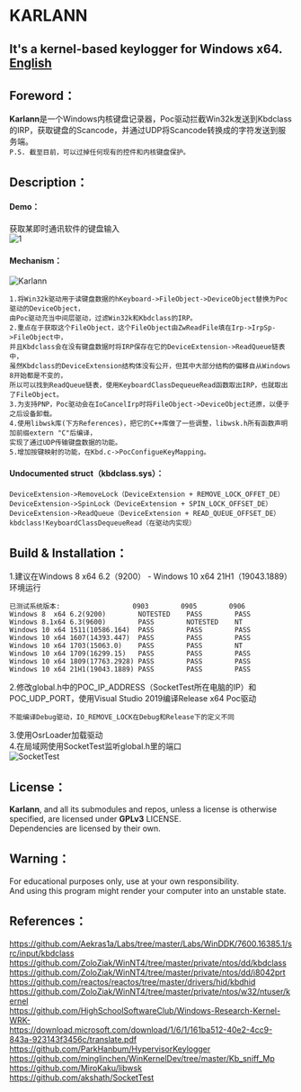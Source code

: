 # KARLANN
## It's a kernel-based keylogger for Windows x64. <a href="https://github.com/hkx3upper/Karlann/wiki">English</a>  
## Foreword：
**Karlann**是一个Windows内核键盘记录器，Poc驱动拦截Win32k发送到Kbdclass的IRP，获取键盘的Scancode，并通过UDP将Scancode转换成的字符发送到服务端。  
`P.S. 截至目前，可以过掉任何现有的控件和内核键盘保护。 `
## Description：
#### Demo：  
获取某即时通讯软件的键盘输入  
![1](https://user-images.githubusercontent.com/41336794/188272341-167188c8-aff0-4b7b-8110-2164a7362aef.gif)  
#### Mechanism：
![Karlann](https://user-images.githubusercontent.com/41336794/188293026-0bfcdd72-3e2d-47fe-b604-5458d8a710f9.jpg)    
```
1.将Win32k驱动用于读键盘数据的hKeyboard->FileObject->DeviceObject替换为Poc驱动的DeviceObject，
由Poc驱动充当中间层驱动，过滤Win32k和Kbdclass的IRP。  
2.重点在于获取这个FileObject，这个FileObject由ZwReadFile填在Irp->IrpSp->FileObject中，
并且Kbdclass会在没有键盘数据时将IRP保存在它的DeviceExtension->ReadQueue链表中，
虽然Kbdclass的DeviceExtension结构体没有公开，但其中大部分结构的偏移自从Windows 8开始都是不变的，
所以可以找到ReadQueue链表，使用KeyboardClassDequeueRead函数取出IRP，也就取出了FileObject。  
3.为支持PNP，Poc驱动会在IoCancelIrp时将FileObject->DeviceObject还原，以便于之后设备卸载。
4.使用libwsk库(下方References)，把它的C++库做了一些调整，libwsk.h所有函数声明加前缀extern "C"后编译，
实现了通过UDP传输键盘数据的功能。
5.增加按键映射的功能，在Kbd.c->PocConfigueKeyMapping。
```
#### Undocumented struct（kbdclass.sys）：
```
DeviceExtension->RemoveLock（DeviceExtension + REMOVE_LOCK_OFFET_DE）
DeviceExtension->SpinLock（DeviceExtension + SPIN_LOCK_OFFSET_DE）  
DeviceExtension->ReadQueue（DeviceExtension + READ_QUEUE_OFFSET_DE）  
kbdclass!KeyboardClassDequeueRead（在驱动内实现）  
```
## Build & Installation：
1.建议在Windows 8 x64 6.2（9200） - Windows 10 x64 21H1（19043.1889）环境运行  
```
已测试系统版本:                  0903        0905        0906
Windows 8  x64 6.2(9200)        NOTESTED    PASS        PASS
Windows 8.1x64 6.3(9600)        PASS        NOTESTED    NT
Windows 10 x64 1511(10586.164)  PASS        PASS        PASS
Windows 10 x64 1607(14393.447)  PASS        PASS        PASS
Windows 10 x64 1703(15063.0)    PASS        PASS        NT
Windows 10 x64 1709(16299.15)   PASS        PASS        PASS
Windows 10 x64 1809(17763.2928) PASS        PASS        PASS
Windows 10 x64 21H1(19043.1889) PASS        PASS        PASS
```
2.修改global.h中的POC_IP_ADDRESS（SocketTest所在电脑的IP）和POC_UDP_PORT，使用Visual Studio 2019编译Release x64 Poc驱动  
```
不能编译Debug驱动，IO_REMOVE_LOCK在Debug和Release下的定义不同
```
3.使用OsrLoader加载驱动  
4.在局域网使用SocketTest监听global.h里的端口  
![SocketTest](https://user-images.githubusercontent.com/41336794/188532624-a1cb49bf-748e-4fe9-ae2a-f7c3f41f2996.JPG)
## License：
**Karlann**, and all its submodules and repos, unless a license is otherwise specified, are licensed under **GPLv3** LICENSE.  
Dependencies are licensed by their own.  
## Warning：
For educational purposes only, use at your own responsibility.  
And using this program might render your computer into an unstable state.  
## References：
https://github.com/Aekras1a/Labs/tree/master/Labs/WinDDK/7600.16385.1/src/input/kbdclass  
https://github.com/ZoloZiak/WinNT4/tree/master/private/ntos/dd/kbdclass  
https://github.com/ZoloZiak/WinNT4/tree/master/private/ntos/dd/i8042prt  
https://github.com/reactos/reactos/tree/master/drivers/hid/kbdhid  
https://github.com/ZoloZiak/WinNT4/tree/master/private/ntos/w32/ntuser/kernel  
https://github.com/HighSchoolSoftwareClub/Windows-Research-Kernel-WRK-  
https://download.microsoft.com/download/1/6/1/161ba512-40e2-4cc9-843a-923143f3456c/translate.pdf  
https://github.com/ParkHanbum/HypervisorKeylogger  
https://github.com/minglinchen/WinKernelDev/tree/master/Kb_sniff_Mp  
https://github.com/MiroKaku/libwsk  
https://github.com/akshath/SocketTest  
